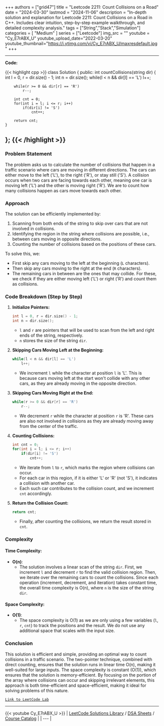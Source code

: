 
+++
authors = ["grid47"]
title = "Leetcode 2211: Count Collisions on a Road"
date = "2024-03-30"
lastmod = "2024-11-06"
description = "In-depth solution and explanation for Leetcode 2211: Count Collisions on a Road in C++. Includes clear intuition, step-by-step example walkthrough, and detailed complexity analysis."
tags = ["String","Stack","Simulation"]
categories = [
    "Medium"
]
series = ["Leetcode"]
img_src = ""
youtube = "Cy_E7rABX_U"
youtube_upload_date="2022-03-20"
youtube_thumbnail="https://i.ytimg.com/vi/Cy_E7rABX_U/maxresdefault.jpg"
+++



---
**Code:**

{{< highlight cpp >}}
class Solution {
public:
    int countCollisions(string dir) {
        int l = 0, r = dir.size() - 1;
        int n = dir.size();
        while(l < n && dir[l] == 'L')
            l++;
        
        while(r >= 0 && dir[r] == 'R')
            r--;
        
        int cnt = 0;
        for(int i = l; i <= r; i++)
            if(dir[i] != 'S')
                cnt++;
        
        return cnt;
    }
};
{{< /highlight >}}
---

### Problem Statement
The problem asks us to calculate the number of collisions that happen in a traffic scenario where cars are moving in different directions. The cars can either move to the left ('L'), to the right ('R'), or stay still ('S'). A collision occurs when two cars are facing towards each other, meaning one car is moving left ('L') and the other is moving right ('R'). We are to count how many collisions happen as cars move towards each other.

### Approach
The solution can be efficiently implemented by:
1. Scanning from both ends of the string to skip over cars that are not involved in collisions.
2. Identifying the region in the string where collisions are possible, i.e., between cars moving in opposite directions.
3. Counting the number of collisions based on the positions of these cars.
   
To solve this, we:
- First skip any cars moving to the left at the beginning (`L` characters).
- Then skip any cars moving to the right at the end (`R` characters).
- The remaining cars in between are the ones that may collide. For these, we check if they are either moving left ('L') or right ('R') and count them as collisions.

### Code Breakdown (Step by Step)

1. **Initialize Pointers:**
   ```cpp
   int l = 0, r = dir.size() - 1;
   int n = dir.size();
   ```
   - `l` and `r` are pointers that will be used to scan from the left and right ends of the string, respectively.
   - `n` stores the size of the string `dir`.

2. **Skipping Cars Moving Left at the Beginning:**
   ```cpp
   while(l < n && dir[l] == 'L')
       l++;
   ```
   - We increment `l` while the character at position `l` is 'L'. This is because cars moving left at the start won't collide with any other cars, as they are already moving in the opposite direction.

3. **Skipping Cars Moving Right at the End:**
   ```cpp
   while(r >= 0 && dir[r] == 'R')
       r--;
   ```
   - We decrement `r` while the character at position `r` is 'R'. These cars are also not involved in collisions as they are already moving away from the center of the traffic.

4. **Counting Collisions:**
   ```cpp
   int cnt = 0;
   for(int i = l; i <= r; i++)
       if(dir[i] != 'S')
           cnt++;
   ```
   - We iterate from `l` to `r`, which marks the region where collisions can occur.
   - For each car in this region, if it is either 'L' or 'R' (not 'S'), it indicates a collision with another car.
   - Each such car contributes to the collision count, and we increment `cnt` accordingly.

5. **Return the Collision Count:**
   ```cpp
   return cnt;
   ```
   - Finally, after counting the collisions, we return the result stored in `cnt`.

### Complexity

#### Time Complexity:
- **O(n)**: 
  - The solution involves a linear scan of the string `dir`. First, we increment `l` and decrement `r` to find the valid collision region. Then, we iterate over the remaining cars to count the collisions. Since each operation (increment, decrement, and iteration) takes constant time, the overall time complexity is O(n), where `n` is the size of the string `dir`.

#### Space Complexity:
- **O(1)**: 
  - The space complexity is O(1) as we are only using a few variables (`l`, `r`, `cnt`) to track the positions and the result. We do not use any additional space that scales with the input size.

### Conclusion
This solution is efficient and simple, providing an optimal way to count collisions in a traffic scenario. The two-pointer technique, combined with direct counting, ensures that the solution runs in linear time O(n), making it well-suited for large inputs. The space complexity is constant (O(1)), which ensures that the solution is memory-efficient. By focusing on the portion of the array where collisions can occur and skipping irrelevant elements, this approach is both time-efficient and space-efficient, making it ideal for solving problems of this nature.

[`Link to LeetCode Lab`](https://leetcode.com/problems/count-collisions-on-a-road/description/)

---
{{< youtube Cy_E7rABX_U >}}
| [LeetCode Solutions Library](https://grid47.xyz/leetcode/) / [DSA Sheets](https://grid47.xyz/sheets/) / [Course Catalog](https://grid47.xyz/courses/) |
| --- |
